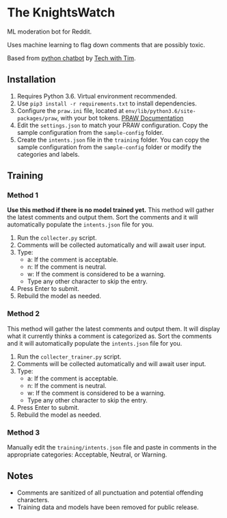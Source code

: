 # The KnightsWatch

ML moderation bot for Reddit.

Uses machine learning to flag down comments that are possibly toxic.

Based from [python chatbot](https://techwithtim.net/tutorials/ai-chatbot/part-1/) by [Tech with Tim]([https://github.com/techwithtim](https://github.com/techwithtim)).

## Installation
1. Requires Python 3.6. Virtual environment recommended.
2. Use `pip3 install -r requirements.txt` to install dependencies.
3. Configure the `praw.ini` file, located at `env/lib/python3.6/site-packages/praw`, with your bot tokens. [PRAW Documentation](https://praw.readthedocs.io/en/latest/getting_started/configuration/prawini.html)
4. Edit the `settings.json` to match your PRAW configuration. Copy the sample configuration from the `sample-config` folder.
5. Create the `intents.json` file in the `training` folder. You can copy the sample configuration from the `sample-config` folder or modify the categories and labels.

## Training

### Method 1

**Use this method if there is no model trained yet.** This method will gather the latest comments and output them. Sort the comments and it will automatically populate the `intents.json` file for you.


1. Run the `collecter.py` script.
2. Comments will be collected automatically and will await user input.
3. Type:
	- a: If the comment is acceptable.
	- n: If the comment is neutral.
	- w: If the comment is considered to be  a warning.
	- Type any other character to skip the entry.
4. Press Enter to submit.
5. Rebuild the model as needed.

### Method 2

This method will gather the latest comments and output them. It will display what it currently thinks a comment is categorized as. Sort the comments and it will automatically populate the `intents.json` file for you.

1. Run the `collecter_trainer.py` script.
2. Comments will be collected automatically and will await user input.
3. Type:
	- a: If the comment is acceptable.
	- n: If the comment is neutral.
	- w: If the comment is considered to be  a warning.
	- Type any other character to skip the entry.
4. Press Enter to submit.
5. Rebuild the model as needed.

### Method 3

Manually edit the `training/intents.json` file and paste in comments in the appropriate categories: Acceptable, Neutral, or Warning.


## Notes

- Comments are sanitized of all punctuation and potential offending characters.
- Training data and models have been removed for public release.
